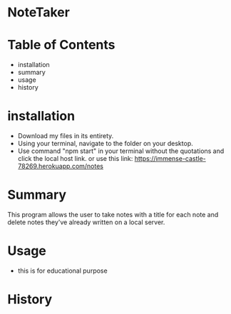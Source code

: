 # NoteTaker

# Table of Contents
- installation
- summary 
- usage 
- history
# installation
- Download my files in its entirety.
- Using your terminal, navigate to the folder on your desktop.
- Use command "npm start" in your terminal without the quotations and click the local host link. or use this link: https://immense-castle-78269.herokuapp.com/notes
# Summary 
This program allows the user to take notes with a title for each note and delete notes they've already written on a local server.
# Usage
- this is for educational purpose 

# History

